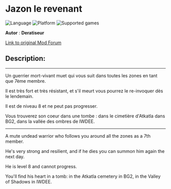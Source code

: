 # Jazon le revenant

![Language](https://img.shields.io/static/v1?label=language&message=english%20%7C%20french%20%7C%20Russian%20%7C%20&color=informational)
![Platform](https://img.shields.io/static/v1?label=platform&message=windows%20%7C%20macOS%20%7C%20&color=informational)
![Supported games](https://img.shields.io/static/v1?label=supported%20games&message=BG2EE%20%7C%20EET%20%7C%20IWDEE%20%7C&color=dodgerblue)

**Autor** : **Deratiseur**

[Link to original Mod Forum](https://www.baldursgateworld.fr/viewtopic.php?f=749&t=34466&p=514388#p514388)


## Description:
-------------

Un guerrier mort-vivant muet qui vous suit dans toutes les zones en tant que 7ème membre.

Il est très fort et très résistant, et s'il meurt vous pourrez le re-invoquer dès le lendemain.

Il est de niveau 8 et ne peut pas progresser.

Vous trouverez son coeur dans une tombe : dans le cimetière d'Atkatla dans BG2, dans la vallée des ombres de IWDEE.

-------------

A mute undead warrior who follows you around all the zones as a 7th member.

He's very strong and resilient, and if he dies you can summon him again the next day.

He is level 8 and cannot progress.

You'll find his heart in a tomb: in the Atkatla cemetery in BG2, in the Valley of Shadows in IWDEE.
